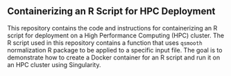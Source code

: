 ## Containerizing an R Script for HPC Deployment

This repository contains the code and instructions for containerizing an R script for deployment on a High Performance Computing (HPC) cluster. The R script used in this repository contains a function that uses `qsmooth` normalization R package to be applied to a specific input file. The goal is to demonstrate how to create a Docker container for an R script and run it on an HPC cluster using Singularity.